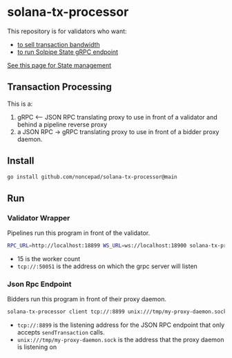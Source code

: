 # solana-tx-processor

This repository is for validators who want:

* [to sell transaction bandwidth](https://github.com/noncepad/solpipe-market/tree/main/txproc)
* [to run Solpipe State gRPC endpoint](https://github.com/noncepad/solpipe-market/tree/main/solpipe)

[See this page for State management](/docs/State.md)

## Transaction Processing

This is a:

1. gRPC <-- JSON RPC translating proxy to use in front of a validator and behind a pipeline reverse proxy
2. a JSON RPC -> gRPC translating proxy to use in front of a bidder proxy daemon.

## Install

```bash
go install github.com/noncepad/solana-tx-processor@main
```

## Run

### Validator Wrapper

Pipelines run this program in front of the validator.

```bash
RPC_URL=http://localhost:18899 WS_URL=ws://localhost:18900 solana-tx-processor server 15 tcp://:50051
```

* 15 is the worker count
* `tcp://:50051` is the address on which the grpc server will listen

### Json Rpc Endpoint

Bidders run this program in front of their proxy daemon.

```bash
solana-tx-processor client tcp://:8899 unix:///tmp/my-proxy-daemon.sock
```

* `tcp://:8899` is the listening address for the JSON RPC endpoint that only accepts `sendTransaction` calls.
* `unix:///tmp/my-proxy-daemon.sock` is the address that the proxy daemon is listening on
